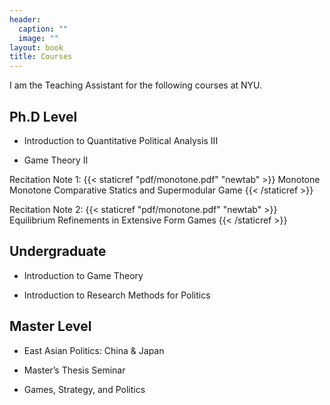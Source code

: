 ```yaml
---
header:
  caption: ""
  image: ""
layout: book
title: Courses
---
```


I am the Teaching Assistant for the following courses at NYU.

## Ph.D Level

- Introduction to Quantitative Political Analysis III
  
- Game Theory II 

 Recitation Note 1:  {{< staticref "pdf/monotone.pdf" "newtab" >}} Monotone Monotone Comparative Statics and Supermodular Game {{< /staticref >}}

 Recitation Note 2: {{< staticref "pdf/monotone.pdf" "newtab" >}} Equilibrium Refinements in Extensive Form Games {{< /staticref >}}

 

## Undergraduate

- Introduction to Game Theory

- Introduction to Research Methods for Politics

## Master Level

- East Asian Politics: China & Japan

- Master’s Thesis Seminar

- Games, Strategy, and Politics